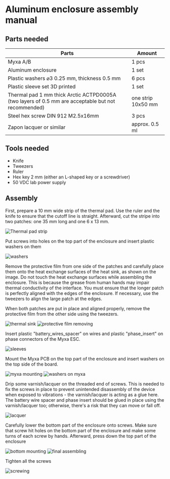 # Aluminum enclosure assembly manual

## Parts needed
| Parts                                                       | Amount            |
|-------------------------------------------------------------|-------------------|
| Myxa A/B	                                                  |   1 pcs           |
| Aluminum enclosure 	                                        |   1 set           |
| Plastic washers ⌀3 0.25 mm, thickness 0.5 mm 	              |   6 pcs           |
| Plastic sleeve set	3D printed	                            |   1 set           |
| Thermal pad 1 mm thick Arctic ACTPD0005A (two layers of 0.5 mm are acceptable but not recommended) | one strip 10x50 mm |
| Steel hex screw DIN 912 M2.5x16mm	                          |   3 pcs           |
| Zapon lacquer or similar                                   	| approx. 0.5 ml    |

## Tools needed
* Knife
* Tweezers
* Ruler
* Hex key 2 mm (either an L-shaped key or a screwdriver)
* 50 VDC lab power supply

## Assembly
First, prepare a 10 mm wide strip of the thermal pad. Use the ruler and the knife to ensure that the cutoff line is straight. Afterward, cut the stripe into two patches: one 35 mm long and one 6 х 13 mm. 

![Thermal pad strip](1.jpg)

Put screws into holes on the top part of the enclosure and insert plastic washers on them

![washers](2.jpg)

Remove the protective film from one side of the patches and carefully place them onto the heat exchange surfaces of the heat sink, as shown on the image. Do not touch the heat exchange surfaces while assembling the enclosure. This is because the grease from human hands may impair thermal conductivity of the interface.
You must ensure that the longer patch is perfectly aligned with the edges of the enclosure. If necessary, use the tweezers to align the large patch at the edges.

When both patches are put in place and aligned properly, remove the protective film from the other side using the tweezers. 

![thermal sink](3.jpg)   ![protective film removing](4.jpg)

Insert plastic "battery_wires_spacer" on wires and plastic "phase_insert" on phase connectors of the Myxa ESC. 

![sleeves](5.jpg)

Mount the Myxa PCB on the top part of the enclosure and insert washers on the top side of the board.  

![myxa mounting](6.jpg)   ![washers on myxa](7.jpg)

Drip some varnish/lacquer on the threaded end of screws. This is needed to fix the screws in place to prevent unintended disassembly of the device when exposed to vibrations - the varnish/lacquer is acting as a glue here. 
The battery wire spacer and phase insert should be glued in place using the varnish/lacquer too; otherwise, there's a risk that they can move or fall off.

![lacquer](8.jpg)

Carefully lower the bottom part of the enclosure onto screws. Make sure that screw hit holes on the bottom part of the enclosure and make some turns of each screw by hands. Afterward, press down the top part of the enclosure

![bottom mounting](9.jpg)   ![final assembling](10.jpg)

Tighten all the screws 

![screwing](11.jpg)
